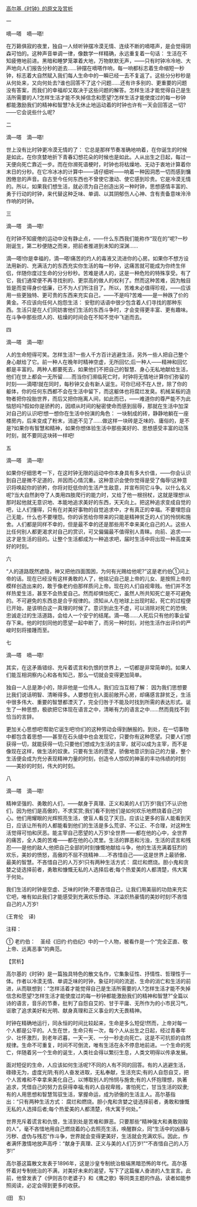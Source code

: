 [高尔基《时钟》的原文及赏析](https://www.vrrw.net/wx/12449.html)

一

嘀—嗒　嘀—嗒!

在万籁俱寂的夜里，独自一人倾听钟摆冷漠无情、连续不断的嘀嗒声，是会觉得阴森可怕的。这种声音单调一律，像数学一样精确，永远重复着一句话： 生活在不知疲倦地前进。黑暗和睡梦笼罩着大地，万物默默无声，——只有时钟冷冷地、大声地向人们报告分秒的逝去……钟摆在嘀嗒作响，每一响都标志着生命缩短一秒钟，标志着大自然赋入我们每人生命中的一瞬已经一去不复返了。这些分分秒秒是从何处来，又向何处去?谁也回答不了这个问题……还有许多别的、更重要的问题没有答案，而我们的幸福却又取决于这些问题的解答。怎样生活才能觉得自己是生活所需要的人?怎样生活才能不失掉信念和愿望?怎样生活才能使度过的每一秒钟都能激励我们的精神和智慧?永无休止地运动着的时钟也许有一天会回答这一切?——它会说些什么呢?

二

滴—嗒　滴—嗒!

世上没有比时钟更冷漠无情的了： 它总是那样节奏准确地响着，在你诞生的时候是如此，在你贪婪地折下青春幻想花朵的时候也是如此。人从出生之日起，每过一天便向死亡靠近一步。而在你濒死语梗时，时钟也将枯燥地、无动于衷地计算着你末日的分秒。在它冷冰冰的计算中——请仔细听——响着一种因洞悉一切而感到慵困倦怠的声音。自古至今任何东西也不曾使它激动、使它感到珍贵。它是冷漠无情的。所以，如果我们想生活，就必须为自己创造出另一种时钟，思想感情丰富的、勇于行动的时钟，来代替这种乏味、单调、以其阴郁伤人心神、含有责备意味泠泠作响的时钟。



三

滴—嗒　滴—嗒!

在时钟不知疲倦的运动中没有静止点，——什么东西我们能称作“现在的”呢?一秒刚诞生，第二秒便随之而来，把前者推进到未知的深渊……

滴—嗒!你是幸福的，滴—嗒!痛苦的灼人的毒液又流进你的心房。如果你不想方设法用新的、充满活力的东西充实你生活的每一秒钟，这痛苦就可能成为你终生伴侣，伴随你度过生命的分分秒秒。苦难是诱人的，这是一种危险的特殊享受。有了它，我们通常便不再寻找别的、更崇高的做人的权利了。然而这种苦难，因为触目皆是而变得身价低廉，已不为人们所注目了。所以，苦难未必值得珍视，——应该用一些更独特、更可贵的东西来充实自己，——不是吗?苦难——是一种跌了价的黄金。不应该向任何人抱怨生活： 安慰的话语中很少包含着人们寻找的那种东西。生活只是在人们同妨害他们生活的东西斗争时，才会变得更丰富、更有趣味。在斗争中那些烦人的、枯燥的时间会在不知不觉中飞逝而去。

四

滴—嗒　滴—嗒!

人的生命短得可笑。怎样生活?一些人千方百计逃避生活，另外一些人把自己整个身心献给了它。前一种人在晚年时精神空虚，无所回忆;后一种人——精神和回忆都是丰富的。两种人都要死去，如果他们不把自己的智慧、身心无私地献给生活，他们在世上都会一无所留……而当你们濒临死亡时，时钟将无情地计算你们弥留的时刻——滴嗒!就在同时，每秒钟又会有新人诞生。可你已经不在人世，除了你的躯体，你的任何东西都不会在生活中留下，而这躯体也将腐烂发臭。机械呆板的造物者把你投胎世界，而后又把你拖离人间，如此而已，——难道你的尊严能不为此恼怒吗?假如你是骄矜的，因顺从时间的秘密使命而感到屈辱，那就在生活中加深对自己的认识吧!想一想你在生活中扮演的角色： 一块制成的砖，静静地躺在一座楼房内，后来变成了粉末，消逝不见了……做这样一块砖是乏味的、庸俗的，是不是?如果你有智慧和精神，如果你想体验生活中那些美好的、思想感受丰富的动荡时刻，就不要同这块砖一样吧!

五

滴—嗒　滴—嗒!

如果你仔细思考一下，在这时钟无限的运动中你本身具有多大价值，——你会认识到自己是微不足道的，并因而心情沉重。这种意识会使你觉得是受了侮辱!这种意识将唤起你的骄矜，你将对贬低你的生活产生敌意，并宣布同它斗争。以什么名义呢?当大自然剥夺了人类用四肢爬行的能力时，又给了他一根拐杖，这就是理想!从那时起他就无意识地、本能地追求美好的东西，天天向上。把这种追求变成自觉的吧，让人们懂得，只有在对美好事物的自觉追求中，才有真正的幸福。不要埋怨自己无能，什么也不要埋怨。你的诉苦给你带来的只能是精神贫乏的人们的怜悯和施舍。人们都是同样不幸的，但是最不幸的还是那些用不幸来美化自己的人。这些人比任何别人都更渴求对自己的赏识，可又偏偏最不值得别人青睐。向前、追求——这才是生活的目的。让整个生活都成为一种追求吧，届时生活中将出现一种高度美好的时刻。

六

“人的道路既然遮隐，神又把他四面围困，为何有光赐给他呢?”这是老约伯①问上帝的话。现在已经没有这样勇敢的人了，他铭记自己是上帝的儿女、是按照上帝的模样创造出来的，敢于像老约伯那样质问上帝。现在的人们自视卑贱。他们并不怎样热爱生活，甚至不会热爱自己。然而却惧怕死亡，虽然人所共知死亡是不可避免的。不可避免的东西总是合乎规律的。须知从人在地球上出现时起，死亡的过程便已开始，是该明白这一真理的时候了。意识到此生不虚，可以消除对死亡的恐惧;忠诚走过的生活道路，会给人一个安宁的结尾。滴—嗒……人死后只有他的事业留存下来。他的时刻同他的愿望一起中断了，而另一种时刻，对他生活作出评价的严峻时刻将接踵而至。

七

滴—嗒　嘀—嗒!

其实，在这矛盾错综、充斥着谎言和仇恨的世界上，一切都是非常简单的。如果人们能互相洞察内心和各有知己，那么一切就会变得更加简单。

独自一人总是渺小的，除非他是一位伟人。我们应当互相了解： 因为我们思想要比我们说话明智、清晰得多。人要想在别人面前敞开心房，却痛感言辞贫乏，生活中很多伟大、重要的智慧都湮灭了，完全归咎于不能及时找到所需的表达形式。诞生了一种思想，极欲把它体现在语言之中，清晰有力的语言之中……然而竟找不到恰当的言辞。

更加关心思想吧!帮助它诞生吧!你们的这种劳动会得到酬报的。到处，在一切事物中都包含着思想——甚至在石头缝中也会发现它，只要你有这种愿望。只要人们想获得一切，就能获得一切;只要他们想成为生活的主宰，就可以成为主宰，而不是像现在这样，做生活的奴隶。只要有生活的愿望，骄傲地意识到自己的力量，整个生活便会成为充分表现精神力量的时刻，创造令人惊叹的神圣的丰功伟绩的时刻——美妙的时刻，伟大的时刻。

八

滴—嗒　滴—嗒!

精神坚强的、勇敢的人们，——献身于真理、正义和美的人们万岁!我们不认识他们，因为他们是高傲的，不求奖赏;我们看不到他们是如何欢乐地燃烧着自己的心。他们用耀眼的光辉照亮生活，使盲人看见了天日。应该让更多的盲人能看到天日，应该让所有的人都能看到他们的生活是多么荒谬、不公正、不合理，对这种生活觉得可怕和厌恶。能主宰自己愿望的人万岁!全世界——都在他的心中，全世界的痛苦，全人类的苦难——都在他的心灵里。生活的罪恶和污浊，生活的谎言和残忍——是他的敌人;他把自己全部的时刻慷慨地献给斗争，他的生活充满着狂烈的欢乐，美妙的愤怒，高傲的不屈不挠精神……不吝惜自己——这是世界上最骄傲、最美的智慧。不吝惜自己的人万岁!只有两种生活方式： 腐烂和燃烧。胆小鬼和贪婪之徒选择前者，勇敢和慷慨无私的人选择后者;每个热爱美的人都清楚，伟大寓于何处。

我们生活的时钟是空虚、乏味的时钟;不要吝惜自己，让我们用美丽的功勋来充实它吧，唯有如此我们才能感受到充满欢乐悸动、洋溢炽热豪情的美妙时刻!不吝惜自己的人万岁!

(王育伦　译)

注释：

① 老约伯：　圣经《旧约·约伯纪》中的一个人物，被看作是一个“完全正直、敬上帝、远离恶事”的典范。

【赏析】

高尔基的《时钟》是一篇独具特色的散文名作，它集象征性、抒情性、哲理性于一体。作者以冷漠无情、单调乏味的时钟，象征时间的流逝、生命的消亡和生活的前进，从而联想到：“怎样活着才能觉得自己是生活所需要的人?怎样生活才能不失掉信念和愿望?怎样生活才能使度过的每一秒钟都能激励我们的精神和智慧?”全篇以诗的语言，音乐的节奏，批判了自怨自艾的、甘于平庸、无所作为的小市民习气，讴歌了追求美好和光明、献身真理和正义事业的大无畏精神。

时钟在精确地运行，同永恒的时间比较起来，生命是多么短促!然而，上帝对每一个人都是公平的。人生在世，生命只有一次，每个人从出生之日起，经过青春年少、壮怀激烈，到老年迟暮，一天一天、一分一秒走向死亡。这是不可抗拒的自然规律。生命不可重复，时间不可倒流，唯有生活在永不停息地前进。一个生命的死亡，伴随着另一个生命的诞生，人类社会得以繁衍生息，人类文明得以传承发展。

面对短促的生命，人应该如何生活呢?不同的人有不同的回答。有的人逃避生活，碌碌无为，虚度光阴;有的人奋发进取，无私奉献，生活充实;有的人自怨自艾，把个人苦难和不幸拿来美化自己，以博取别人的怜悯与施舍;有的人怀抱理想，执著追求，凭借自己的努力去获得幸福;有的人自视卑贱，害怕死亡，甘当生活的奴隶;有的人用思想和智慧驾驭生活，掌握命运，成为骄傲的生活主人。高尔基指出：“只有两种生活方式： 腐烂和燃烧。胆小鬼和贪婪之徒选择前者，勇敢和慷慨无私的人选择后者;每个热爱美的人都清楚，伟大寓于何处。”

世界充斥着谎言和仇恨，生活到处是苦难和罪恶。只要那些“精神强大和勇敢刚毅的人”，毫不吝惜地用自己燃烧着的心去照亮生活，唤醒群众，同“生活中的凶暴与污秽、虚伪与残忍”作斗争，世界就会变得更美好，生活就会充满欢乐。因此，作者满怀激情地放声高呼：“献身于真理、正义与美的人们万岁!”“不吝惜自己的人万岁!”

高尔基这篇散文发表于1896年，这是沙皇专制统治极端黑暗恐怖的年代。高尔基怀着对专制统治的不满，对美好未来的渴望，写下了这篇催人奋进的人生宣言。此前，他曾发表了《伊则吉尔老婆子》和《鹰之歌》等同类主题的作品，读者如能参照阅读，必定会得到更多的收获。

(田　东)

